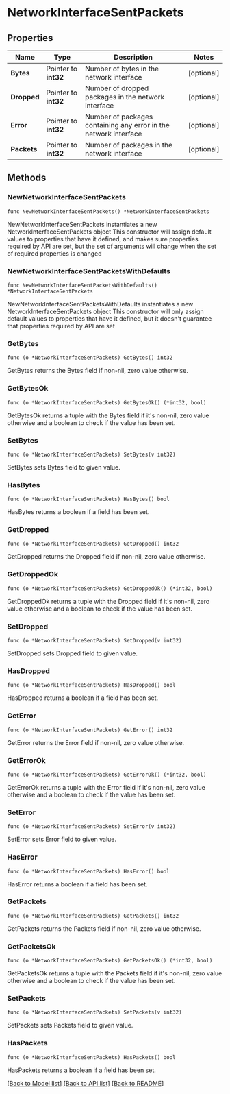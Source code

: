 # NetworkInterfaceSentPackets

## Properties

Name | Type | Description | Notes
------------ | ------------- | ------------- | -------------
**Bytes** | Pointer to **int32** | Number of bytes in the network interface | [optional] 
**Dropped** | Pointer to **int32** | Number of dropped packages in the network interface | [optional] 
**Error** | Pointer to **int32** | Number of packages containing any error in the network interface | [optional] 
**Packets** | Pointer to **int32** | Number of packages in the network interface | [optional] 

## Methods

### NewNetworkInterfaceSentPackets

`func NewNetworkInterfaceSentPackets() *NetworkInterfaceSentPackets`

NewNetworkInterfaceSentPackets instantiates a new NetworkInterfaceSentPackets object
This constructor will assign default values to properties that have it defined,
and makes sure properties required by API are set, but the set of arguments
will change when the set of required properties is changed

### NewNetworkInterfaceSentPacketsWithDefaults

`func NewNetworkInterfaceSentPacketsWithDefaults() *NetworkInterfaceSentPackets`

NewNetworkInterfaceSentPacketsWithDefaults instantiates a new NetworkInterfaceSentPackets object
This constructor will only assign default values to properties that have it defined,
but it doesn't guarantee that properties required by API are set

### GetBytes

`func (o *NetworkInterfaceSentPackets) GetBytes() int32`

GetBytes returns the Bytes field if non-nil, zero value otherwise.

### GetBytesOk

`func (o *NetworkInterfaceSentPackets) GetBytesOk() (*int32, bool)`

GetBytesOk returns a tuple with the Bytes field if it's non-nil, zero value otherwise
and a boolean to check if the value has been set.

### SetBytes

`func (o *NetworkInterfaceSentPackets) SetBytes(v int32)`

SetBytes sets Bytes field to given value.

### HasBytes

`func (o *NetworkInterfaceSentPackets) HasBytes() bool`

HasBytes returns a boolean if a field has been set.

### GetDropped

`func (o *NetworkInterfaceSentPackets) GetDropped() int32`

GetDropped returns the Dropped field if non-nil, zero value otherwise.

### GetDroppedOk

`func (o *NetworkInterfaceSentPackets) GetDroppedOk() (*int32, bool)`

GetDroppedOk returns a tuple with the Dropped field if it's non-nil, zero value otherwise
and a boolean to check if the value has been set.

### SetDropped

`func (o *NetworkInterfaceSentPackets) SetDropped(v int32)`

SetDropped sets Dropped field to given value.

### HasDropped

`func (o *NetworkInterfaceSentPackets) HasDropped() bool`

HasDropped returns a boolean if a field has been set.

### GetError

`func (o *NetworkInterfaceSentPackets) GetError() int32`

GetError returns the Error field if non-nil, zero value otherwise.

### GetErrorOk

`func (o *NetworkInterfaceSentPackets) GetErrorOk() (*int32, bool)`

GetErrorOk returns a tuple with the Error field if it's non-nil, zero value otherwise
and a boolean to check if the value has been set.

### SetError

`func (o *NetworkInterfaceSentPackets) SetError(v int32)`

SetError sets Error field to given value.

### HasError

`func (o *NetworkInterfaceSentPackets) HasError() bool`

HasError returns a boolean if a field has been set.

### GetPackets

`func (o *NetworkInterfaceSentPackets) GetPackets() int32`

GetPackets returns the Packets field if non-nil, zero value otherwise.

### GetPacketsOk

`func (o *NetworkInterfaceSentPackets) GetPacketsOk() (*int32, bool)`

GetPacketsOk returns a tuple with the Packets field if it's non-nil, zero value otherwise
and a boolean to check if the value has been set.

### SetPackets

`func (o *NetworkInterfaceSentPackets) SetPackets(v int32)`

SetPackets sets Packets field to given value.

### HasPackets

`func (o *NetworkInterfaceSentPackets) HasPackets() bool`

HasPackets returns a boolean if a field has been set.


[[Back to Model list]](../README.md#documentation-for-models) [[Back to API list]](../README.md#documentation-for-api-endpoints) [[Back to README]](../README.md)


